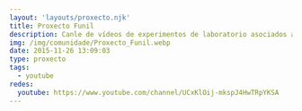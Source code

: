 ```yaml
---
layout: 'layouts/proxecto.njk'
title: Proxecto Funil
description: Canle de vídeos de experimentos de laboratorio asociados ao proxecto funil. Máis información en www.funil.gal
img: /img/comunidade/Proxecto_Funil.webp
date: 2015-11-26 13:09:03
type: proxecto
tags:
  - youtube
redes:
  youtube: https://www.youtube.com/channel/UCxKlOij-mkspJ4HwTRpYKSA
---
```


